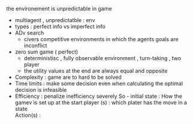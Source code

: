 the environement is  unpredictable in game 
- multiagent , unpredictatble : env 
- types : perfect info vs imperfect info 
- ADv search 
	- civers competitive environments in which the agents  goals are inconflict 
- zero sum game ( perfect)
	- deterministisc , fully observable environment , turn-taking , two player 
	- the utility values at the end are always equal and opposite 
- Complexity : game are to hard to be solved 
- Time limits : make some decision even when calculating the optimal decision is infeasible 
- Efficiency : penalize inefficiency severely
So - initial state : How the gamev is set up at the start 
player (s) : which plater has the move in a state  
Action(s) : 